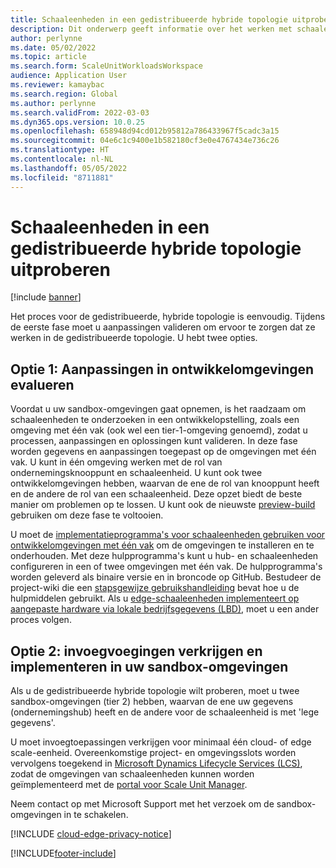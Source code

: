```yaml
---
title: Schaaleenheden in een gedistribueerde hybride topologie uitproberen
description: Dit onderwerp geeft informatie over het werken met schaaleenheden voor Cloud en Edge voor workloads voor productie en magazijnbeheer.
author: perlynne
ms.date: 05/02/2022
ms.topic: article
ms.search.form: ScaleUnitWorkloadsWorkspace
audience: Application User
ms.reviewer: kamaybac
ms.search.region: Global
ms.author: perlynne
ms.search.validFrom: 2022-03-03
ms.dyn365.ops.version: 10.0.25
ms.openlocfilehash: 658948d94cd012b95812a786433967f5cadc3a15
ms.sourcegitcommit: 04e6c1c9400e1b582180cf3e0e4767434e736c26
ms.translationtype: HT
ms.contentlocale: nl-NL
ms.lasthandoff: 05/05/2022
ms.locfileid: "8711881"
---
```

# <a name="try-out-scale-units-in-a-distributed-hybrid-topology"></a>Schaaleenheden in een gedistribueerde hybride topologie uitproberen

[!include [banner](../includes/banner.md)]

Het proces voor de gedistribueerde, hybride topologie is eenvoudig. Tijdens de eerste fase moet u aanpassingen valideren om ervoor te zorgen dat ze werken in de gedistribueerde topologie. U hebt twee opties.

## <a name="option-1-evaluate-customizations-in-development-environments"></a>Optie 1: Aanpassingen in ontwikkelomgevingen evalueren

Voordat u uw sandbox-omgevingen gaat opnemen, is het raadzaam om schaaleenheden te onderzoeken in een ontwikkelopstelling, zoals een omgeving met één vak (ook wel een tier-1-omgeving genoemd), zodat u processen, aanpassingen en oplossingen kunt valideren. In deze fase worden gegevens en aanpassingen toegepast op de omgevingen met één vak. U kunt in één omgeving werken met de rol van ondernemingsknooppunt en schaaleenheid. U kunt ook twee ontwikkelomgevingen hebben, waarvan de ene de rol van knooppunt heeft en de andere de rol van een schaaleenheid. Deze opzet biedt de beste manier om problemen op te lossen. U kunt ook de nieuwste [preview-build](../../fin-ops-core/fin-ops/get-started/one-version.md#how-can-i-get-early-access-to-non-released-platform-updates) gebruiken om deze fase te voltooien.

U moet de [implementatieprogramma's voor schaaleenheden gebruiken voor ontwikkelomgevingen met één vak](https://github.com/microsoft/SCMScaleUnitDevTools) om de omgevingen te installeren en te onderhouden. Met deze hulpprogramma's kunt u hub- en schaaleenheden configureren in een of twee omgevingen met één vak. De hulpprogramma's worden geleverd als binaire versie en in broncode op GitHub. Bestudeer de project-wiki die een [stapsgewijze gebruikshandleiding](https://github.com/microsoft/SCMScaleUnitDevTools/wiki/Step-by-step-usage-guide) bevat hoe u de hulpmiddelen gebruikt. Als u [edge-schaaleenheden implementeert op aangepaste hardware via lokale bedrijfsgegevens (LBD)](cloud-edge-edge-scale-units-lbd.md), moet u een ander proces volgen.

## <a name="option-2-acquire-add-ins-and-deploy-in-your-sandbox-environments"></a>Optie 2: invoegvoegingen verkrijgen en implementeren in uw sandbox-omgevingen

Als u de gedistribueerde hybride topologie wilt proberen, moet u twee sandbox-omgevingen (tier 2) hebben, waarvan de ene uw gegevens (ondernemingshub) heeft en de andere voor de schaaleenheid is met 'lege gegevens'.

U moet invoegtoepassingen verkrijgen voor minimaal één cloud- of edge scale-eenheid. Overeenkomstige project- en omgevingsslots worden vervolgens toegekend in [Microsoft Dynamics Lifecycle Services (LCS)](https://lcs.dynamics.com/), zodat de omgevingen van schaaleenheden kunnen worden geïmplementeerd met de [portal voor Scale Unit Manager](https://aka.ms/SCMSUM).

Neem contact op met Microsoft Support met het verzoek om de sandbox-omgevingen in te schakelen.

[!INCLUDE [cloud-edge-privacy-notice](../../includes/cloud-edge-privacy-notice.md)]

[!INCLUDE[footer-include](../../includes/footer-banner.md)]
